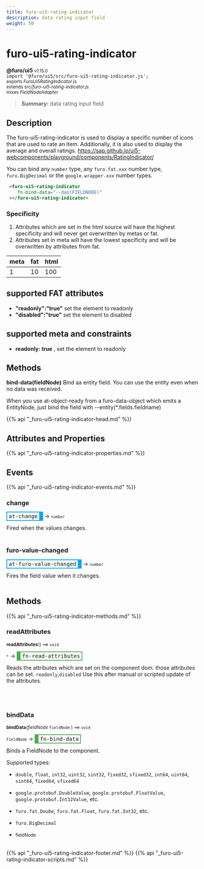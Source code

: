```yaml
---
title: furo-ui5-rating-indicator
description: data rating input field
weight: 50
---
```


# furo-ui5-rating-indicator
**@furo/ui5** <small>v1.15.0</small>
<br>`import '@furo/ui5/src/furo-ui5-rating-indicator.js';`<small>
<br>exports *FuroUi5RatingIndicator* js
<br>extends *src/furo-ui5-rating-indicator.js*
<br> mixes *FieldNodeAdapter*</small>

> **Summary:** data rating input field

## Description

The furo-ui5-rating-indicator  is used to display a specific number of icons that are used to rate an item.
Additionally, it is also used to display the average and overall ratings.
https://sap.github.io/ui5-webcomponents/playground/components/RatingIndicator/

You can bind any `number` type, any `furo.fat.xxx` number type, `furo.BigDecimal` or the `google.wrapper.xxx` number types.

```html
 <furo-ui5-rating-indicator
    fn-bind-data="--dao(FIELDNODE)"
 ></furo-ui5-rating-indicator>
```

### Specificity
1. Attributes which are set in the html source will have the highest specificity and will never get overwritten by metas or fat.
2. Attributes set in meta will have the lowest specificity and will be overwritten by attributes from fat.

| meta  | fat  | html  |
|------  |-----  |------  |
| 1      | 10    | 100    |


## supported FAT attributes
 - **"readonly":"true"** set the element to readonly
 - **"disabled":"true"** set the element to disabled

## supported meta and constraints
- **readonly: true** , set the element to readonly

## Methods
**bind-data(fieldNode)**
Bind aa entity field. You can use the entity even when no data was received.

When you use at-object-ready from a furo-data-object which emits a EntityNode, just bind the field with --entity(*.fields.fieldname)

{{% api "_furo-ui5-rating-indicator-head.md" %}}

## Attributes and Properties
{{% api "_furo-ui5-rating-indicator-properties.md" %}}











## Events
{{% api "_furo-ui5-rating-indicator-events.md" %}}

### **change**
<span  style="border-width:2px 10px 2px 2px; border-style: solid;border-color:  rgb(2, 168, 244);font-family:monospace; padding:2px 4px;">at-change</span>
→ <small>``number``</small>

 Fired when the values changes.
<br><br>
### **furo-value-changed**
<span  style="border-width:2px 10px 2px 2px; border-style: solid;border-color:  rgb(2, 168, 244);font-family:monospace; padding:2px 4px;">at-furo-value-changed</span>
→ <small>``number``</small>

Fires the field value when it changes.
<br><br>

## Methods
{{% api "_furo-ui5-rating-indicator-methods.md" %}}


### **readAttributes**
<small>**readAttributes**() ⟹ `void`</small>

<small>`*`</small> →
<span  style="border-width:2px 2px 2px 10px; border-style: solid;border-color:  rgb(76, 175, 80);font-family:monospace; padding:2px 4px;">fn-read-attributes</span>

Reads the attributes which are set on the component dom.
those attributes can be set. `readonly`,`disabled`
Use this after manual or scripted update of the attributes.

<br><br>


### **bindData**
<small>**bindData**(*fieldNode* `FieldNode` ) ⟹ `void`</small>

<small>`FieldNode` </small> →
<span  style="border-width:2px 2px 2px 10px; border-style: solid;border-color:  rgb(76, 175, 80);font-family:monospace; padding:2px 4px;">fn-bind-data</span>

Binds a FieldNode to the component.

Supported types:
- `double`, `float`, `int32`, `uint32`, `sint32`, `fixed32`, `sfixed32`, `int64`, `uint64`, `sint64`, `fixed64`, `sfixed64`
- `google.protobuf.DoubleValue`, `google.protobuf.FloatValue`, `google.protobuf.Int32Value`, etc.
- `furo.fat.Doube`, `furo.fat.Float`, `furo.fat.Int32`, etc.
- `furo.BigDecimal`

- <small>fieldNode </small>
<br><br>










{{% api "_furo-ui5-rating-indicator-footer.md" %}}
{{% api "_furo-ui5-rating-indicator-scripts.md" %}}
